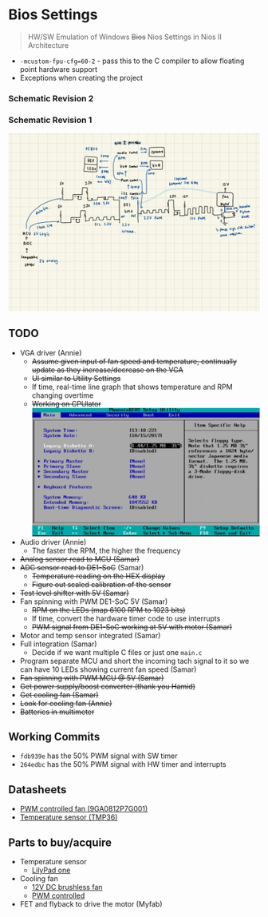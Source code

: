 # Bios Settings
> HW/SW Emulation of Windows ~~Bios~~ Nios Settings in Nios II Architecture
- `-mcustom-fpu-cfg=60-2` - pass this to the C compiler to allow floating point hardware support
- Exceptions when creating the project
### Schematic Revision 2 
### Schematic Revision 1
![schematic-rev1](Untitled.png)
## TODO
- VGA driver (Annie)
    - ~~Assume given input of fan speed and temperature, continually update as they increase/decrease on the VGA~~
    - ~~UI similar to Utility Settings~~
    - If time, real-time line graph that shows temperature and RPM changing overtime
    - ~~Working on CPUlator~~
![example-ui](maxresdefault.jpg)
- Audio driver (Annie)
    - The faster the RPM, the higher the frequency 
- ~~Analog sensor read to MCU (Samar)~~
- ~~ADC sensor read to DE1-SoC~~ (Samar)
    - ~~Temperature reading on the HEX display~~
    - ~~Figure out scaled calibration of the sensor~~
- ~~Test level shifter with 5V (Samar)~~
- Fan spinning with PWM DE1-SoC 5V (Samar) 
    - ~~RPM on the LEDs (map 6100 RPM to 1023 bits)~~
    - If time, convert the hardware timer code to use interrupts 
    - ~~PWM signal from DE1-SoC working at 5V with motor (Samar)~~
- Motor and temp sensor integrated (Samar)
- Full integration (Samar)
    - Decide if we want multiple C files or just one `main.c`
- Program separate MCU and short the incoming tach signal to it so we can have 10 LEDs showing current fan speed (Samar)
- ~~Fan spinning with PWM MCU @ 5V (Samar)~~
- ~~Get power supply/boost converter (thank you Hamid)~~
- ~~Get cooling fan (Samar)~~
- ~~Look for cooling fan (Annie)~~
- ~~Batteries in multimeter~~
## Working Commits
- `fdb939e` has the 50% PWM signal with SW timer
- `264edbc` has the 50% PWM signal with HW timer and interrupts
## Datasheets
- [PWM controlled fan (9GA0812P7G001)](https://www.mouser.ca/datasheet/2/471/San_Ace_80GA15_E-1360952.pdf)
- [Temperature sensor (TMP36)](https://www.analog.com/media/en/technical-documentation/data-sheets/tmp35_36_37.pdf)
## Parts to buy/acquire
- Temperature sensor
    - [LilyPad one](https://www.creatroninc.com/product/lilypad-temperature-sensor/)
- Cooling fan
    - [12V DC brushless fan](https://www.creatroninc.com/product/12v-dc-brushless-fan-70x70x15mm/)
    - [PWM controlled](https://www.amazon.ca/Bearing-Cooling-NF-R8-Redux-1800-PWM/dp/B00KF7MVI2/ref=sr_1_11?crid=1P4D6WT2IIFVQ&dib=eyJ2IjoiMSJ9.LCkOiKCAN0PlHaIEkQb9OIFngdNSCuJjopA5aoWmUmJ89cVuPap5ubERcnirQBAh6XfE1XjtYVZiEPdCbVyRrE6zRtgmSFwz5JSy5OBSFyyP--tll3UJmEtxWPW9B3IseQmLCFMMpoY9Jb31b5BFdRcgVdg8_Bms4zxgq1B-iaCesThI9PF-Sq_RAqFxzysHYwlsYgc-hhJcyWfSDO5zbHlkE-Tc9OKJ8kgiDznLsP83j0EVgPR_Lkgd5LrDeEhLGlBhJY32CjsgOctRkKHZKxp3uePUwPp5vgZ-S3XIx8E.YzjD5qlG6fRc5XemmJiSypQoqBXmCtfdht6n3tFCCXk&dib_tag=se&keywords=pwm+cooling+fan&qid=1710369658&sprefix=pwm+cooling+fan%2Caps%2C94&sr=8-11)
- FET and flyback to drive the motor (Myfab)